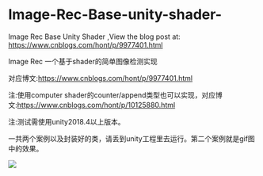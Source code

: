 # Image-Rec-Base-unity-shader-

Image Rec Base Unity Shader
,View the blog post at: https://www.cnblogs.com/hont/p/9977401.html

Image Rec 一个基于shader的简单图像检测实现

对应博文:https://www.cnblogs.com/hont/p/9977401.html

注:使用computer shader的counter/append类型也可以实现，对应博文:https://www.cnblogs.com/hont/p/10125880.html

注:测试需使用unity2018.4以上版本。

一共两个案例以及封装好的类，请丢到unity工程里去运行。第二个案例就是gif图中的效果。

![](https://github.com/hont127/Image-Rec-Base-unity-shader-/blob/master/Preview.gif)
